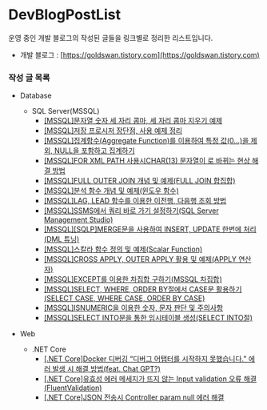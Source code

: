 # DevBlogPostList
운영 중인 개발 블로그의 작성된 글들을 링크별로 정리한 리스트입니다.
- 개발 블로그 : [https://goldswan.tistory.com](https://goldswan.tistory.com)

### 작성 글 목록

- Database
  - SQL Server(MSSQL)
    - [[MSSQL]문자열 숫자 세 자리 콤마, 세 자리 콤마 지우기 예제](https://goldswan.tistory.com/52)
    - [[MSSQL]저장 프로시저 장단점, 사용 예제 정리](https://goldswan.tistory.com/51)
    - [[MSSQL]집계함수(Aggregate Function)를 이용하여 특정 값(0...)을 제외, NULL을 포함하고 집계하기](https://goldswan.tistory.com/44)
    - [[MSSQL]FOR XML PATH 사용시CHAR(13) 문자열이 &#x0D; 로 바뀌는 현상 해결 방법](https://goldswan.tistory.com/38)
    - [[MSSQL]FULL OUTER JOIN 개념 및 예제(FULL JOIN 합집합)](https://goldswan.tistory.com/35)  
    - [[MSSQL]분석 함수 개념 및 예제(윈도우 함수)](https://goldswan.tistory.com/34)
    - [[MSSQL]LAG, LEAD 함수를 이용한 이전행, 다음행 조회 방법](https://goldswan.tistory.com/30)
    - [[MSSQL]SSMS에서 쿼리 바로 가기 설정하기(SQL Server Management Studio)](https://goldswan.tistory.com/22)
    - [[MSSQL][SQLP]MERGE문을 사용하여 INSERT, UPDATE 한번에 처리(DML 튜닝)](https://goldswan.tistory.com/19)
    - [[MSSQL]스칼라 함수 정의 및 예제(Scalar Function)](https://goldswan.tistory.com/18)
    - [[MSSQL]CROSS APPLY, OUTER APPLY 활용 및 예제(APPLY 연산자)](https://goldswan.tistory.com/16)
    - [[MSSQL]EXCEPT를 이용한 차집합 구하기(MSSQL 차집합)](https://goldswan.tistory.com/15)
    - [[MSSQL]SELECT, WHERE, ORDER BY절에서 CASE문 활용하기(SELECT CASE, WHERE CASE, ORDER BY CASE)](https://goldswan.tistory.com/14)
    - [[MSSQL]ISNUMERIC을 이용한 숫자, 문자 판단 및 주의사항](https://goldswan.tistory.com/12)
    - [[MSSQL]SELECT INTO문을 통한 임시테이블 생성(SELECT INTO절)](https://goldswan.tistory.com/10)
    
- Web
  - .NET Core
    - [[.NET Core]Docker 디버깅 “디버그 어탭터를 시작하지 못했습니다.” 에러 발생 시 해결 방법(feat. Chat GPT?)](https://goldswan.tistory.com/58)
    - [[.NET Core]유효성 에러 메세지가 뜨지 않는 Input validation 오류 해결(FluentValidation)](https://goldswan.tistory.com/57)
    - [[.NET Core]JSON 전송시 Controller param null 에러 해결](https://goldswan.tistory.com/53)
